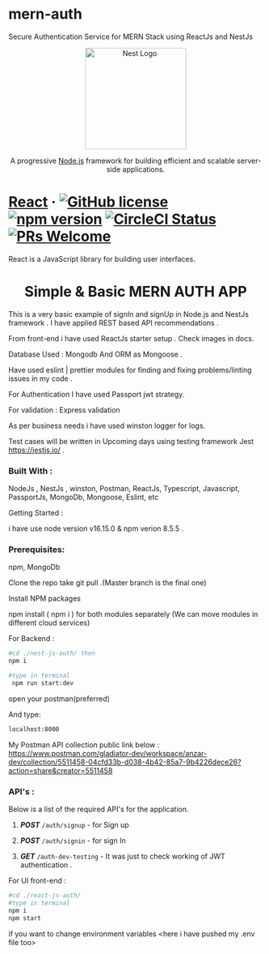 # mern-auth
Secure Authentication Service for MERN Stack using ReactJs and NestJs

<p align="center">
  <a href="http://nestjs.com/" target="blank"><img src="https://nestjs.com/img/logo-small.svg" width="200" alt="Nest Logo" /></a>
</p>

[circleci-image]: https://img.shields.io/circleci/build/github/nestjs/nest/master?token=abc123def456
[circleci-url]: https://circleci.com/gh/nestjs/nest

  <p align="center">A progressive <a href="http://nodejs.org" target="_blank">Node.js</a> framework for building efficient and scalable server-side applications.</p>
    <p align="center">

# [React](https://react.dev/) &middot; [![GitHub license](https://img.shields.io/badge/license-MIT-blue.svg)](https://github.com/facebook/react/blob/main/LICENSE) [![npm version](https://img.shields.io/npm/v/react.svg?style=flat)](https://www.npmjs.com/package/react) [![CircleCI Status](https://circleci.com/gh/facebook/react.svg?style=shield)](https://circleci.com/gh/facebook/react) [![PRs Welcome](https://img.shields.io/badge/PRs-welcome-brightgreen.svg)](https://legacy.reactjs.org/docs/how-to-contribute.html#your-first-pull-request)

React is a JavaScript library for building user interfaces.


<h1 align="center">Simple & Basic MERN AUTH APP </h1>
This is a very basic example of signIn and signUp in Node.js and NestJs framework . I have applied REST based API recommendations  .

From front-end i have used ReactJs starter setup . Check images in docs.

Database Used : Mongodb And ORM as Mongoose .

Have used eslint | prettier modules for finding and fixing problems/linting issues in my code .

For Authentication I have used Passport jwt strategy.

For validation : Express validation

As per business needs i have used winston logger for logs.



Test cases will be written in Upcoming days using testing framework Jest https://jestjs.io/ .


### Built With :

NodeJs , NestJs , winston, Postman, ReactJs, Typescript, Javascript, PassportJs, MongoDb, Mongoose, Eslint, etc


Getting Started :

i have use node version v16.15.0  & npm verion 8.5.5 .

### Prerequisites:

npm, MongoDb

Clone the repo take git pull .(Master branch is the final one)

Install NPM packages

npm install ( npm i ) for both modules separately (We can move modules in different cloud services)

For Backend :

```bash
#cd ./nest-js-auth/ then 
npm i 

#type in terminal
 npm run start:dev 
```

open your postman(preferred) 

And type: 

```bash
localhost:8000
```

My Postman API collection public link below : 
https://www.postman.com/gladiator-dev/workspace/anzar-dev/collection/5511458-04cfd33b-d038-4b42-85a7-9b4226dece26?action=share&creator=5511458


### API's :
Below is a list of the required API's for the application.


1. **_POST_** `/auth/signup` - for Sign up

2. **_POST_** `/auth/signin` - for sign In

3. **_GET_** `/auth-dev-testing` - It was just to check working of JWT authentication .


For UI front-end :


```bash
#cd ./react-js-auth/
#type in terminal
npm i
npm start
```


if you want to change environment variables <here i have pushed my .env file too>

